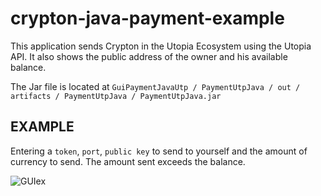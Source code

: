 # crypton-java-payment-example

This application sends Crypton in the Utopia Ecosystem using the Utopia API. It also shows the public address of the owner and his available balance.

The Jar file is located at `GuiPaymentJavaUtp / PaymentUtpJava / out / artifacts / PaymentUtpJava / PaymentUtpJava.jar`

## EXAMPLE

Entering a `token`, `port`, `public key` to send to yourself and the amount of currency to send. The amount sent exceeds the balance.

![GUIex](https://user-images.githubusercontent.com/77910713/113784841-c0012880-973e-11eb-9fe4-a7998b7e9aab.JPG)
